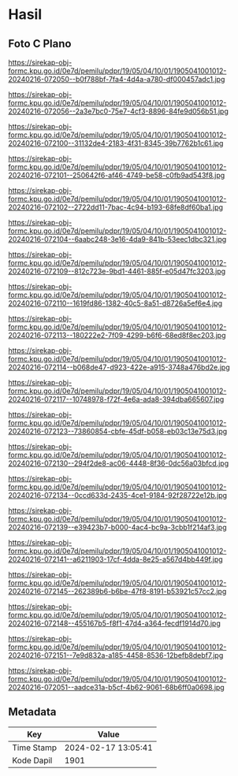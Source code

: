 # Hasil

## Foto C Plano

https://sirekap-obj-formc.kpu.go.id/0e7d/pemilu/pdpr/19/05/04/10/01/1905041001012-20240216-072050--b0f788bf-7fa4-4d4a-a780-df000457adc1.jpg

https://sirekap-obj-formc.kpu.go.id/0e7d/pemilu/pdpr/19/05/04/10/01/1905041001012-20240216-072056--2a3e7bc0-75e7-4cf3-8896-84fe9d056b51.jpg

https://sirekap-obj-formc.kpu.go.id/0e7d/pemilu/pdpr/19/05/04/10/01/1905041001012-20240216-072100--31132de4-2183-4f31-8345-39b7762b1c61.jpg

https://sirekap-obj-formc.kpu.go.id/0e7d/pemilu/pdpr/19/05/04/10/01/1905041001012-20240216-072101--250642f6-af46-4749-be58-c0fb9ad543f8.jpg

https://sirekap-obj-formc.kpu.go.id/0e7d/pemilu/pdpr/19/05/04/10/01/1905041001012-20240216-072102--2722dd11-7bac-4c94-b193-68fe8df60ba1.jpg

https://sirekap-obj-formc.kpu.go.id/0e7d/pemilu/pdpr/19/05/04/10/01/1905041001012-20240216-072104--6aabc248-3e16-4da9-841b-53eec1dbc321.jpg

https://sirekap-obj-formc.kpu.go.id/0e7d/pemilu/pdpr/19/05/04/10/01/1905041001012-20240216-072109--812c723e-9bd1-4461-885f-e05d47fc3203.jpg

https://sirekap-obj-formc.kpu.go.id/0e7d/pemilu/pdpr/19/05/04/10/01/1905041001012-20240216-072110--1619fd86-1382-40c5-8a51-d8726a5ef6e4.jpg

https://sirekap-obj-formc.kpu.go.id/0e7d/pemilu/pdpr/19/05/04/10/01/1905041001012-20240216-072113--180222e2-7f09-4299-b6f6-68ed8f8ec203.jpg

https://sirekap-obj-formc.kpu.go.id/0e7d/pemilu/pdpr/19/05/04/10/01/1905041001012-20240216-072114--b068de47-d923-422e-a915-3748a476bd2e.jpg

https://sirekap-obj-formc.kpu.go.id/0e7d/pemilu/pdpr/19/05/04/10/01/1905041001012-20240216-072117--10748978-f72f-4e6a-ada8-394dba665607.jpg

https://sirekap-obj-formc.kpu.go.id/0e7d/pemilu/pdpr/19/05/04/10/01/1905041001012-20240216-072123--73860854-cbfe-45df-b058-eb03c13e75d3.jpg

https://sirekap-obj-formc.kpu.go.id/0e7d/pemilu/pdpr/19/05/04/10/01/1905041001012-20240216-072130--294f2de8-ac06-4448-8f36-0dc56a03bfcd.jpg

https://sirekap-obj-formc.kpu.go.id/0e7d/pemilu/pdpr/19/05/04/10/01/1905041001012-20240216-072134--0ccd633d-2435-4ce1-9184-92f28722e12b.jpg

https://sirekap-obj-formc.kpu.go.id/0e7d/pemilu/pdpr/19/05/04/10/01/1905041001012-20240216-072139--e39423b7-b000-4ac4-bc9a-3cbb1f214af3.jpg

https://sirekap-obj-formc.kpu.go.id/0e7d/pemilu/pdpr/19/05/04/10/01/1905041001012-20240216-072141--a6211903-17cf-4dda-8e25-a567d4bb449f.jpg

https://sirekap-obj-formc.kpu.go.id/0e7d/pemilu/pdpr/19/05/04/10/01/1905041001012-20240216-072145--262389b6-b6be-47f8-8191-b53921c57cc2.jpg

https://sirekap-obj-formc.kpu.go.id/0e7d/pemilu/pdpr/19/05/04/10/01/1905041001012-20240216-072148--455167b5-f8f1-47d4-a364-fecdf1914d70.jpg

https://sirekap-obj-formc.kpu.go.id/0e7d/pemilu/pdpr/19/05/04/10/01/1905041001012-20240216-072151--7e9d832a-a185-4458-8536-12befb8debf7.jpg

https://sirekap-obj-formc.kpu.go.id/0e7d/pemilu/pdpr/19/05/04/10/01/1905041001012-20240216-072051--aadce31a-b5cf-4b62-9061-68b6ff0a0698.jpg


## Metadata

| Key        | Value               |
| ---------- | ------------------- |
| Time Stamp | 2024-02-17 13:05:41 |
| Kode Dapil | 1901                |



